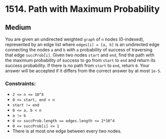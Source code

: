 # 1514. Path with Maximum Probability

## Medium

You are given an undirected weighted `graph` of `n` nodes (0-indexed), represented by an edge list
where `edges[i] = [a, b]` is an undirected edge connecting the nodes `a` and `b` with `a` probability of success of
traversing that edge `succProb[i]`. Given two nodes `start` and `end`, find the path with the maximum probability of
success to go from `start` to `end` and return its success probability. If there is no path from `start` to `end`,
return `0`. Your answer will be accepted if it differs from the correct answer by at most `1e-5`.

### Constraints:

- `2 <= n <= 10^4`
- `0 <= start, end < n`
- `start != end`
- `0 <= a, b < n`
- `a != b`
- `0 <= succProb.length == edges.length <= 2*10^4`
- `0 <= succProb[i] <= 1`
- There is at most one edge between every two nodes.
